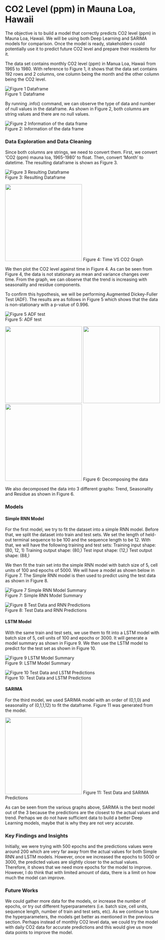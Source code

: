 # CO2 Level (ppm) in Mauna Loa, Hawaii
The objective is to build a model that correctly predicts CO2 level (ppm) in Mauna Loa, Hawaii. We will be using both Deep Learning and SARIMA models for comparison. Once the model is ready, stakeholders could potentially use it to predict future CO2 level and prepare their residents for it.

The data set contains monthly CO2 level (ppm) in Manua Loa, Hawaii from 1965 to 1980. With reference to Figure 1, it shows that the data set contains 192 rows and 2 columns, one column being the month and the other column being the CO2 level.
 
![Figure 1 Dataframe](https://github.com/cweien3008/portfolio/blob/main/CO2%20level%20(ppm)/Figures/Picture%201.png)\
Figure 1: Dataframe

By running .info() command, we can observe the type of data and number of null values in the dataframe. As shown in Figure 2, both columns are string values and there are no null values.
 
 ![Figure 2 Information of the data frame](https://github.com/cweien3008/portfolio/blob/main/CO2%20level%20(ppm)/Figures/Picture%202.png)\
Figure 2: Information of the data frame

### Data Exploration and Data Cleaning
Since both columns are strings, we need to convert them. First, we convert ‘CO2 (ppm) mauna loa, 1965-1980’ to float. Then, convert ‘Month’ to datetime. The resulting dataframe is shown as Figure 3.

![Figure 3 Resulting Dataframe](https://github.com/cweien3008/portfolio/blob/main/CO2%20level%20(ppm)/Figures/Picture%203.png)\
Figure 3: Resulting Dataframe					

<img src="https://github.com/cweien3008/portfolio/blob/main/CO2%20level%20(ppm)/Figures/Picture%204.png" width="250">
Figure 4: Time VS CO2 Graph

We then plot the CO2 level against time in Figure 4. As can be seen from Figure 4, the data is not stationary as mean and variance changes over time. From the graph, we can observe that the trend is increasing with seasonality and residue components.

To confirm this hypothesis, we will be performing Augmented Dickey-Fuller Test (ADF). The results are as follows in Figure 5 which shows that the data is non-stationary with a p-value of 0.996.
 
![Figure 5 ADF test](https://github.com/cweien3008/portfolio/blob/main/CO2%20level%20(ppm)/Figures/Picture%205.png)\
Figure 5: ADF test

<img src="https://github.com/cweien3008/portfolio/blob/main/CO2%20level%20(ppm)/Figures/Picture%206-1.png" width="250">
<img src="https://github.com/cweien3008/portfolio/blob/main/CO2%20level%20(ppm)/Figures/Picture%206-2.png" width="250">
<img src="https://github.com/cweien3008/portfolio/blob/main/CO2%20level%20(ppm)/Figures/Picture%206-3.png" width="250">
Figure 6: Decomposing the data

We also decomposed the data into 3 different graphs: Trend, Seasonality and Residue as shown in Figure 6. 

### Models
#### Simple RNN Model
For the first model, we try to fit the dataset into a simple RNN model. Before that, we split the dataset into train and test sets. We set the length of held-out terminal sequence to be 100 and the sequence length to be 12. With that, we will have the following training and test sets:
Training input shape: (80, 12, 1)
Training output shape: (80,)
Test input shape: (12,)
Test output shape: (88,)

We then fit the train set into the simple RNN model with batch size of 5, cell units of 100 and epochs of 5000. We will have a model as shown below in Figure 7. The Simple RNN model is then used to predict using the test data as shown in Figure 8.

![Figure 7 Simple RNN Model Summary](https://github.com/cweien3008/portfolio/blob/main/CO2%20level%20(ppm)/Figures/Picture%207.png)\
Figure 7: Simple RNN Model Summary			 

![Figure 8 Test Data and RNN Predictions](https://github.com/cweien3008/portfolio/blob/main/CO2%20level%20(ppm)/Figures/Picture%208.png)\
Figure 8: Test Data and RNN Predictions

#### LSTM Model
With the same train and test sets, we use them to fit into a LSTM model with batch size of 5, cell units of 100 and epochs or 3000. It will generate a model summary as shown in Figure 9. We then use the LSTM model to predict for the test set as shown in Figure 10.
           
![Figure 9 LSTM Model Summary](https://github.com/cweien3008/portfolio/blob/main/CO2%20level%20(ppm)/Figures/Picture%209.png)\
Figure 9: LSTM Model Summary  			

![Figure 10 Test Data and LSTM Predictions](https://github.com/cweien3008/portfolio/blob/main/CO2%20level%20(ppm)/Figures/Picture%2010.png)\
Figure 10: Test Data and LSTM Predictions

#### SARIMA
For the third model, we used SARIMA model with an order of (0,1,0) and seasonality of (0,1,1,12) to fit the dataframe. Figure 11 was generated from the model.
 
<img src="https://github.com/cweien3008/portfolio/blob/main/CO2%20level%20(ppm)/Figures/Picture%2011.png" width="250">
Figure 11: Test Data and SARIMA Predictions

As can be seen from the various graphs above, SARIMA is the best model out of the 3 because the predictions are the closest to the actual values and trend. Perhaps we do not have sufficient data to build a better Deep Learning models, maybe that is why they are not very accurate. 

### Key Findings and Insights
Initially, we were trying with 500 epochs and the predictions values were around 200 which are very far away from the actual values for both Simple RNN and LSTM models. However, once we increased the epochs to 5000 or 3000, the predicted values are slightly closer to the actual values. Therefore, it shows that we need more epochs for the model to improve. However, I do think that with limited amount of data, there is a limit on how much the model can improve. 

### Future Works
We could gather more data for the models, or increase the number of epochs, or try out different hyperparameters (i.e. batch size, cell units, sequence length, number of train and test sets, etc). As we continue to tune the hyperparameters, the models get better as mentioned in the previous section.
Perhaps instead of monthly CO2 level data, we could try the model with daily CO2 data for accurate predictions and this would give us more data points to improve the model.
